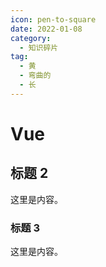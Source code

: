 ```yaml
---
icon: pen-to-square
date: 2022-01-08
category:
  - 知识碎片
tag:
  - 黄
  - 弯曲的
  - 长
---
```

# Vue

## 标题 2

这里是内容。

### 标题 3

这里是内容。
